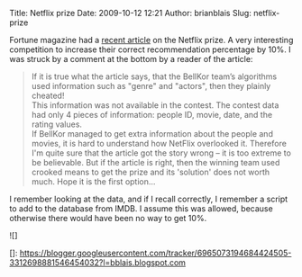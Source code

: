 Title: Netflix prize
Date: 2009-10-12 12:21
Author: brianblais
Slug: netflix-prize

Fortune magazine had a [recent article][] on the Netflix prize. A very
interesting competition to increase their correct recommendation
percentage by 10%. I was struck by a comment at the bottom by a reader
of the article:

> If it is true what the article says, that the BellKor team’s
> algorithms used information such as "genre" and "actors", then they
> plainly cheated!  
> This information was not available in the contest. The contest data
> had only 4 pieces of information: people ID, movie, date, and the
> rating values.  
> If BellKor managed to get extra information about the people and
> movies, it is hard to understand how NetFlix overlooked it. Therefore
> I'm quite sure that the article got the story wrong – it is too
> extreme to be believable. But if the article is right, then the
> winning team used crooked means to get the prize and its 'solution'
> does not worth much. Hope it is the first option…

I remember looking at the data, and if I recall correctly, I remember a
script to add to the database from IMDB. I assume this was allowed,
because otherwise there would have been no way to get 10%.

<div class="blogger-post-footer">
![]

</div>

  [recent article]: http://brainstormtech.blogs.fortune.cnn.com/2009/09/21/box-office-boffo-for-brainiacs-the-netflix-prize/
  []: https://blogger.googleusercontent.com/tracker/6965073194684424505-3312698881546454032?l=bblais.blogspot.com
